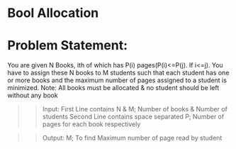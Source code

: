# Bool Allocation

# Problem Statement: 
 You are given N Books, ith of which has P(i) pages(P(i)<=P(j). If i<=j). 
 You have to assign these N books to M students such that each student has one or more books 
 and the maximum number of pages assigned to a student is minimized.
 Note: All books must be allocated & no student should be left without any book
 
 >> Input:
 First Line contains N & M; Number of books & Number of students
 Second Line contains space separated P; Number of pages for each book respectively
 
 >> Output:
 M; To find Maximum number of page read by student

